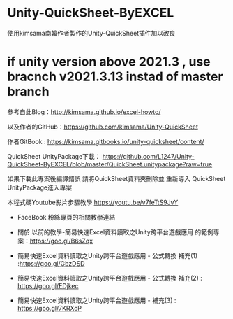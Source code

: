 ﻿# Unity-QuickSheet-ByEXCEL
使用kimsama南韓作者製作的Unity-QuickSheet插件加以改良

# if unity version above 2021.3 , use bracnch v2021.3.13 instad of master branch

參考自此Blog：http://kimsama.github.io/excel-howto/

以及作者的GitHub：https://github.com/kimsama/Unity-QuickSheet

作者GitBook : https://kimsama.gitbooks.io/unity-quicksheet/content/

QuickSheet UnityPackage下載：
https://github.com/L1247/Unity-QuickSheet-ByEXCEL/blob/master/QuickSheet.unitypackage?raw=true

如果下載此專案後編譯錯誤
請將QuickSheet資料夾刪除並 重新導入 QuickSheet UnityPackage進入專案

本程式碼Youtube影片步驟教學
https://youtu.be/v7feTtS9JvY


* FaceBook 粉絲專頁的相關教學連結

* 關於 以前的教學-簡易快速Excel資料讀取之Unity跨平台遊戲應用 的範例專案：https://goo.gl/B6sZqx

* 簡易快速Excel資料讀取之Unity跨平台遊戲應用 - 公式轉換 補充(1) :https://goo.gl/GbzDSD

* 簡易快速Excel資料讀取之Unity跨平台遊戲應用 - 公式轉換 補充(2) : https://goo.gl/EDjkec

* 簡易快速Excel資料讀取之Unity跨平台遊戲應用 - 補充(3) : https://goo.gl/7KRXcP
